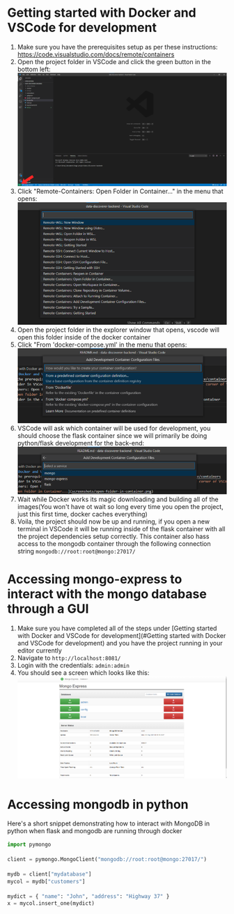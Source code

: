 # Getting started with Docker and VSCode for development
1. Make sure you have the prerequisites setup as per these instructions: https://code.visualstudio.com/docs/remote/containers
2. Open the project folder in VSCode and click the green button in the bottom left: ![Green button in bottom left corner of VSCode screenshot](screenshots/open-folder-in-vscode-arrow.png)
3. Click "Remote-Containers: Open Folder in Container..." in the menu that opens:
![Remote-Containers: Open Folder in Container... screenshot](screenshots/open-folder-in-container.png)
4. Open the project folder in the explorer window that opens, vscode will open this folder inside of the docker container
5. Click "From 'docker-compose.yml' in the menu that opens:
![From 'docker-compose.yml' menu screenshot](screenshots/open-from-docker-compose.png)
6. VSCode will ask which container will be used for development, you should choose the flask container since we will primarily be doing python/flask development for the back-end:
![Choose development container screenshot](screenshots/open-flask-container.png)
7. Wait while Docker works its magic downloading and building all of the images(You won't have ot wait so long every time you open the project, just this first time, docker caches everything)
8. Voila, the project should now be up and running, if you open a new terminal in VSCode it will be running inside of the flask container with all the project dependencies setup correctly. This container also hass access to the mongodb container through the following connection string `mongodb://root:root@mongo:27017/`

# Accessing mongo-express to interact with the mongo database through a GUI
1. Make sure you have completed all of the steps under [Getting started with Docker and VSCode for development](#Getting started with Docker and VSCode for development) and you have the project running in your editor currently
2. Navigate to `http://localhost:8081/`
3. Login with the credentials: `admin:admin`
4. You should see a screen which looks like this:
![mongo-express screenshot](screenshots/mongo-express.png)

# Accessing mongodb in python
Here's a short snippet demonstrating how to interact with MongoDB in python when flask and mongodb are running through docker

```python  
import pymongo

client = pymongo.MongoClient("mongodb://root:root@mongo:27017/")

mydb = client["mydatabase"]
mycol = mydb["customers"]

mydict = { "name": "John", "address": "Highway 37" }
x = mycol.insert_one(mydict)
```